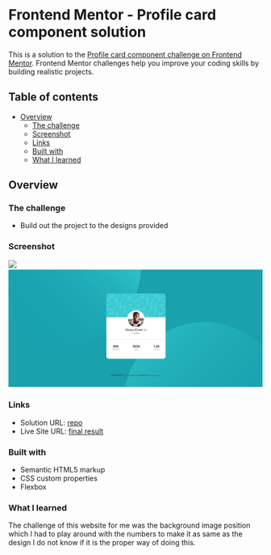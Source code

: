 # Frontend Mentor - Profile card component solution

This is a solution to the [Profile card component challenge on Frontend Mentor](https://www.frontendmentor.io/challenges/profile-card-component-cfArpWshJ). Frontend Mentor challenges help you improve your coding skills by building realistic projects.

## Table of contents

- [Overview](#overview)
  - [The challenge](#the-challenge)
  - [Screenshot](#screenshot)
  - [Links](#links)
  - [Built with](#built-with)
  - [What I learned](#what-i-learned)


## Overview

### The challenge

- Build out the project to the designs provided

### Screenshot

![](./screenshot1.jpg)
![](./screenshot2.jpg)


### Links

- Solution URL: [repo]()
- Live Site URL: [final result]()


### Built with

- Semantic HTML5 markup
- CSS custom properties
- Flexbox

### What I learned

The challenge of this website for me was the background image position which I had to play around with the numbers to make it as same as the design I do not know if it is the proper way of doing this.
